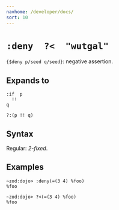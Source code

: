 ```yaml
---
navhome: /developer/docs/
sort: 10
---
```


# `:deny  ?<  "wutgal"`

`{$deny p/seed q/seed}`: negative assertion.

## Expands to

```
:if  p
  !!
q
```

```
?:(p !! q)
```

## Syntax

Regular: *2-fixed*.

## Examples

```
~zod:dojo> :deny(=(3 4) %foo)
%foo
```

```
~zod:dojo> ?<(=(3 4) %foo)
%foo
```

